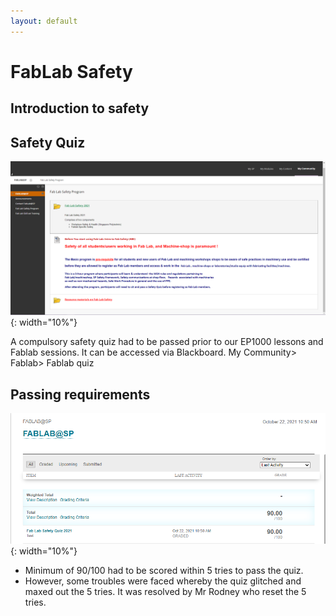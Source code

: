 ```yaml
---
layout: default
---
```


# FabLab Safety

## Introduction to safety

## Safety Quiz
![](docs/images/fablab.png){: width="10%"}





A compulsory safety quiz had to be passed prior to our EP1000 lessons and Fablab sessions. It can be accessed via Blackboard. My Community> Fablab> Fablab quiz

## Passing requirements
![](docs/images/safety.png){: width="10%"}






-  Minimum of 90/100 had to be scored within 5 tries to pass the quiz.
-  However, some troubles were faced whereby the quiz glitched and maxed out the 5 tries. It was resolved by Mr Rodney who reset the 5 tries.
